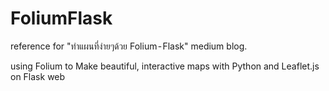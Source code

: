 # FoliumFlask

reference for "ทำแผนที่ง่ายๆด้วย Folium - Flask" medium blog.

using Folium to Make beautiful, interactive maps with Python and Leaflet.js on Flask web
